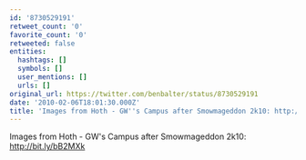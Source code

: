 ```yaml
---
id: '8730529191'
retweet_count: '0'
favorite_count: '0'
retweeted: false
entities:
  hashtags: []
  symbols: []
  user_mentions: []
  urls: []
original_url: https://twitter.com/benbalter/status/8730529191
date: '2010-02-06T18:01:30.000Z'
title: 'Images from Hoth - GW''s Campus after Smowmageddon 2k10: http://bit.ly/bB2MXk'
---
```


Images from Hoth - GW's Campus after Smowmageddon 2k10: http://bit.ly/bB2MXk